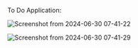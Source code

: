To Do Application:


![Screenshot from 2024-06-30 07-41-22](https://github.com/wassimMin/todoapp/assets/120186938/95f21a20-0a0a-46e7-a09f-069dc1b20860)


![Screenshot from 2024-06-30 07-41-29](https://github.com/wassimMin/todoapp/assets/120186938/421d58d9-49be-44e5-8c80-03c071a7910a)
